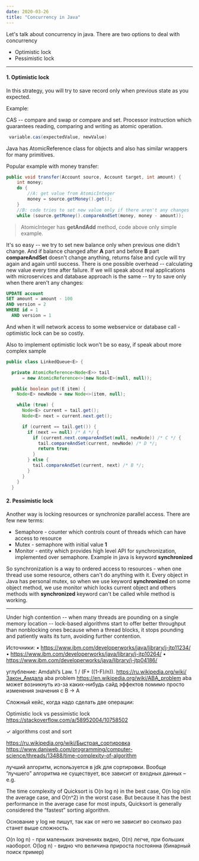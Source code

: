 ```yaml
---
date: 2020-03-26
title: "Concurrency in Java"
---
```

Let's talk about concurrency in java.
There are two options to deal with concurrency 
* Optimistic lock
* Pessimistic lock

****
#### 1. Optimistic lock

In this strategy, you will try to save record only when previous state as you expected.

Example: 

CAS -- compare and swap or compare and set. Processor instruction which guarantees reading, comparing and writing as atomic operation. 

```java
 variable.cas(expectedValue, newValue)
```

Java has AtomicReference class for objects and also has similar wrappers for many primitives. 

Popular example with money transfer:
```java
public void transfer(Account source, Account target, int amount) {
    int money;
    do {
        //A: get value from AtomicInteger
        money = source.getMoney().get(); 
    }
    //B: code tries to set new value only if there aren't any changes 
    while (source.getMoney().compareAndSet(money, money - amount)); 
```
> AtomicInteger has **getAndAdd** method, code above only simple example.

It's so easy -- we try to set new balance only when previous one didn't change. And if balance changed after **A** part and
before **B** part **compareAndSet** doesn't change anything, returns false and cycle will try again and again until success.
There is one possible overhead -- calculating new value every time after failure. If we will speak about real applications
with microservices and database approach is the same -- try to save only when there aren't any changes:

```sql
UPDATE account
SET amount = amount - 100
AND version = 2
WHERE id = 1
  AND version = 1
```
And when it will network access to some webservice or database call - optimistic lock can be so costly.

Also to implement optimistic lock won't be so easy, if speak about more complex sample 

```java
public class LinkedQueue<E> {

  private AtomicReference<Node<E>> tail
      = new AtomicReference<>(new Node<E>(null, null));

  public boolean put(E item) {
    Node<E> newNode = new Node<>(item, null);

    while (true) {
      Node<E> current = tail.get();
      Node<E> next = current.next.get();

      if (current == tail.get()) {
        if (next == null) /* A */ {
          if (current.next.compareAndSet(null, newNode)) /* C */ {
            tail.compareAndSet(current, newNode) /* D */;
            return true;
          }
        } else {
          tail.compareAndSet(current, next) /* B */;
        }
      }
    }
  }
```

#### 2. Pessimistic lock

Another way is locking resources or synchronize parallel access. There are few new terms:
* Semaphore - counter which controls count of threads which can have access to resource
* Mutex - semaphore with initial value **1**
* Monitor - entity which provides high level API for synchronization, implemented over semaphore. Example in java 
is keyword **synchronized**

So synchronization is a way to ordered access to resources - when one thread use some resource, 
others can't do anything with it. Every object in Java has personal mutex, so when we use keyword **synchronized** on some object method,
we use monitor which locks current object and others methods with **synchronized** keyword can't be called while method is working.

****

Under high contention -- when many threads are pounding on a single memory location -- lock-based algorithms start to offer better throughput than nonblocking ones because when a thread blocks, it stops pounding and patiently waits its turn, avoiding further contention.


Источники:
•	https://www.ibm.com/developerworks/java/library/j-jtp11234/
•	https://www.ibm.com/developerworks/java/library/j-jtp10264/
•	https://www.ibm.com/developerworks/java/library/j-jtp04186/

углубление:
Amdahl’s Law. 1 / (F+ ((1-F)/n)). https://ru.wikipedia.org/wiki/Закон_Амдала
aba problem https://en.wikipedia.org/wiki/ABA_problem
aba может возникнуть из-за каких-нибудь сайд эффектов помимо просто изменения значения с B -> A 

Сложный кейс, когда надо сделать две операции:


Optimistic lock vs pessimistic lock
https://stackoverflow.com/a/58952004/10758502




















✓	algorithms cost and sort

https://ru.wikipedia.org/wiki/Быстрая_сортировка
https://www.daniweb.com/programming/computer-science/threads/13488/time-complexity-of-algorithm

лучший алгоритм, используется в jdk для сортировки. Вообще “лучшего” алгоритма не существует, все зависит от входных данных – e.g.

The time complexity of Quicksort is O(n log n) in the best case, O(n log n)in the average case, and O(n^2) in the worst case. But because it has the best performance in the average case for most inputs, Quicksort is generally considered the “fastest” sorting algorithm. 

            
Основание у log не пишут, так как от него не зависит во сколько раз станет выше сложность.

O(n log n)  - при маленьких значениях видно, O(n) легче, при больших наоборот. 
O(log n)     - видно что величина прироста постоянна (бинарный поиск пример)
